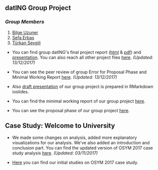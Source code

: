 
## datING Group Project 
 
### *Group Members*

  1. [Bilge Uzuner](https://mef-bda503.github.io/pj-uzunerb/)
  2. [Sefa Erbas](https://mef-bda503.github.io/pj-erbass/)
  3. [Türkan Sevgili](https://mef-bda503.github.io/pj-sevgilit/)

+ You can find group datING's final project report ([html](GTD_Project/GTD_Final.html) & [pdf](GTD_Project/GTD_Final.pdf)) and [presentation](GTD_Project/GTD_presentation.html). You can also reach all other project files [here](https://github.com/MEF-BDA503/gpj-datING_/tree/master/GTD_Project). *(Updated: 13/12/2017)*
  
+ You can see the peer review of group Error for Proposal Phase and Minimal Working Report [here](GTD/Peer_Review.html). *(Updated: 13/12/2017)*

+ Also [draft presentation](GTD/GTD_presentation.html) of our group project is prepared in RMarkdown ioslides.

+ You can find the minimal working report of our group project [here](GTD/GTD_Final.html).

+ You can see the proposal phase of our group project [here](GTD/GTD.html).

## Case Study: Welcome to University

+ We made some changes on analysis, added more explanatory visualizations for our analysis. We’ve also added an introduction and conclusion part. You can find the updated version of OSYM 2017 case study analysis [here](files/Case_Study_1_Final.html). *(Updated: 03/11/2017)*

+ [Here](files/Case_Study.html) you can find our initial studies on OSYM 2017 case study.



